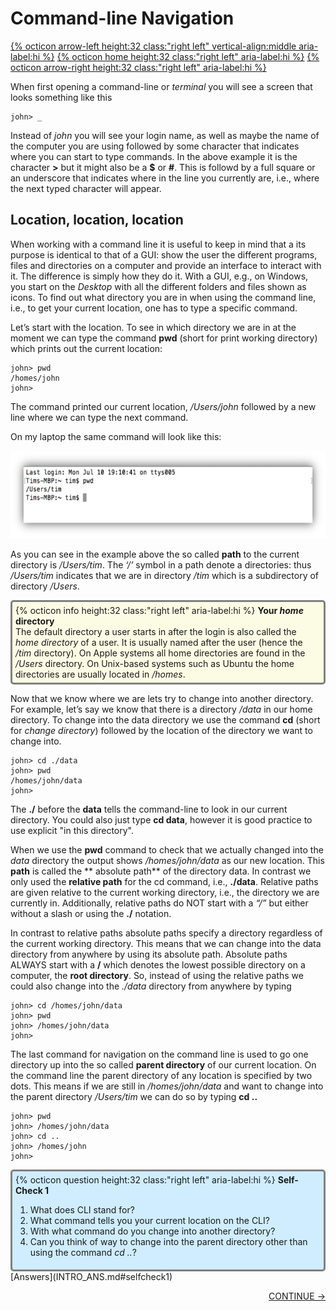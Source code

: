 # Command-line Navigation

[{% octicon arrow-left height:32 class:"right left" vertical-align:middle aria-label:hi %}](INTRO_1.md) [{% octicon home height:32 class:"right left" aria-label:hi %}](index.md) [{% octicon arrow-right height:32 class:"right left" aria-label:hi %}](INTRO_3.md)

When first opening a command-line or *terminal* you will see a screen that looks something like this
 
    john> _
    
Instead of *john* you will see your login name, as well as maybe the name of the computer you are using followed by some character that indicates where you can start to type commands. In the above example it is the character **>** but it might also be a **$** or **#**. This is followd by a full square or an underscore that indicates where in the line you currently are, i.e., where the next typed character will appear.


## Location, location, location

When working with a command line it is useful to keep in mind that a its purpose is identical to that of a GUI: show the user the different programs, files and directories on a computer and provide an interface to interact with it. The difference is simply how they do it. With a GUI, e.g., on Windows, you start on the *Desktop* with all the different folders and files shown as icons. To find out what directory you are in when using the command line, i.e., to get your current location, one has to type a specific command.

Let’s start with the location. To see in which directory we are in at the moment we can type the command **pwd** (short for print working directory) which prints out the current location:

    john> pwd
    /homes/john
    john>

The command printed our current location, */Users/john* followed by a new line where we can type the next command.

On my laptop the same command will look like this:

<img src="figures/intro_3.png" height="140px">

As you can see in the example above the so called **path** to the current directory is */Users/tim*. The *‘/’* symbol in a path denote a directories: thus */Users/tim* indicates that we are in directory */tim* which is a subdirectory of directory */Users*.

<div style="background-color:#fcfce5;border-radius:5px;border-style:solid;border-color:gray;padding:5px">
  {% octicon info height:32 class:"right left" aria-label:hi %}
  <b>Your <i>home</i> directory</b><br>
  The default directory a user starts in after the login is also called the <i>home directory</i> of a user. It is usually named after the user (hence the <i>/tim</i> directory).  On Apple systems all home directories are found in the <i>/Users</i> directory. On Unix-based systems such as Ubuntu the home directories are usually located in  <i>/homes</i>.
</div>

Now that we know where we are lets try to change into another directory. For example, let’s say we know that there is a directory */data* in our home directory. To change into the data directory we use the command **cd** (short for *change directory*) followed by the location of the directory we want to change into. 


    john> cd ./data
    john> pwd
    /homes/john/data
    john>

The **./** before the **data** tells the command-line to look in our current directory. You could also just type **cd data**, however it is good practice to use explicit "in this directory".

When we use the **pwd** command to check that we actually changed into the *data* directory the output shows */homes/john/data* as our new location. This **path** is called the ** absolute path** of the directory data. In contrast we only used the **relative path** for the cd  command, i.e., **./data**. Relative paths are given relative to the current working directory, i.e., the directory we are currently in. Additionally, relative paths do NOT start with a *“/”* but either without a slash or using the **./** notation.

In contrast to relative paths absolute paths specify a directory regardless of the current working directory. This means that we can change into the data directory from anywhere by using its absolute path. Absolute paths ALWAYS start with a **/** which denotes the lowest possible directory on a computer, the **root directory**. So, instead of using the relative paths we could also change into the *./data* directory from anywhere by typing

    john> cd /homes/john/data
    john> pwd
    john> /homes/john/data
    john>

The last command for navigation on the command line is used to go one directory up into the so called **parent directory** of our current location. On the command line the parent directory of any location is specified by two dots. This means if we are still in */homes/john/data* and want to change into the parent directory */Users/tim* we can do so by typing **cd ..**

    john> pwd
    john> /homes/john/data
    john> cd ..
    john> /homes/john
    john>

<div style="background-color:#cfedfe;border-radius:5px;border-style:solid;border-color:gray;padding:5px">
  {% octicon question height:32 class:"right left" aria-label:hi %}
  <b>Self-Check 1</b>

  <ol>
    <li>What does CLI stand for?</li>
    <li>What command tells you your current location on the CLI?</li>
    <li>With what command do you change into another directory?</li>
    <li>Can you think of way to change into the parent directory  other than using the command <i>cd ..</i>?</li>
  </ol>
</div>
[Answers](INTRO_ANS.md#selfcheck1)
<p align="right"><a href="https://bluemountainsanalytics.github.io/BMA_CLI-tutorial/INTRO_3.html">CONTINUE -></a>
</p>


